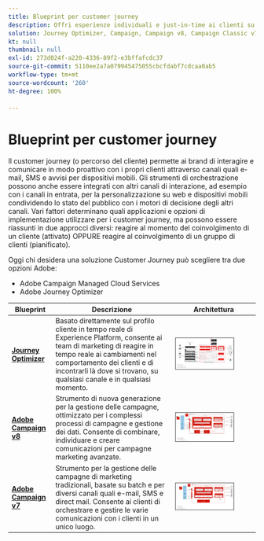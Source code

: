 ```yaml
---
title: Blueprint per customer journey
description: Offri esperienze individuali e just-in-time ai clienti su più schermi.
solution: Journey Optimizer, Campaign, Campaign v8, Campaign Classic v7, Campaign Standard, Experience Platform
kt: null
thumbnail: null
exl-id: 273d024f-a220-4336-89f2-e3bffafcdc37
source-git-commit: 5110ee2a7a079945475055cbcfdabf7cdcaa0ab5
workflow-type: tm+mt
source-wordcount: '260'
ht-degree: 100%

---
```


# Blueprint per customer journey

Il customer journey (o percorso del cliente) permette ai brand di interagire e comunicare in modo proattivo con i propri clienti attraverso canali quali e-mail, SMS e avvisi per dispositivi mobili. Gli strumenti di orchestrazione possono anche essere integrati con altri canali di interazione, ad esempio con i canali in entrata, per la personalizzazione su web e dispositivi mobili condividendo lo stato del pubblico con i motori di decisione degli altri canali. Vari fattori determinano quali applicazioni e opzioni di implementazione utilizzare per i customer journey, ma possono essere riassunti in due approcci diversi: reagire al momento del coinvolgimento di un cliente (attivato) OPPURE reagire al coinvolgimento di un gruppo di clienti (pianificato).

Oggi chi desidera una soluzione Customer Journey può scegliere tra due opzioni Adobe:

<ul><li>Adobe Campaign Managed Cloud Services</li><li>Adobe Journey Optimizer</li></ul>

| Blueprint | Descrizione | Architettura |
|---|---|---|
| **[Journey Optimizer](journey-optimizer.md)** | Basato direttamente sul profilo cliente in tempo reale di Experience Platform, consente ai team di marketing di reagire in tempo reale ai cambiamenti nel comportamento dei clienti e di incontrarli là dove si trovano, su qualsiasi canale e in qualsiasi momento. | <img src="assets/ajo-architecture.svg" alt="Architettura di riferimento per il blueprint Journey Optimizer" style="width:75%; border:1px solid #4a4a4a" class="modal-image" /> |
| **[Adobe Campaign v8](campaign-v8.md)** | Strumento di nuova generazione per la gestione delle campagne, ottimizzato per i complessi processi di campagne e gestione dei dati. Consente di combinare, individuare e creare comunicazioni per campagne marketing avanzate. | <img src="assets/campaign-v8-architecture.svg" alt="Architettura di riferimento per il blueprint per Campaign v8" style="width:75%; border:1px solid #4a4a4a" class="modal-image" /> |
| **[Adobe Campaign v7](campaign-v7.md)** | Strumento per la gestione delle campagne di marketing tradizionali, basate su batch e per diversi canali quali e-mail, SMS e direct mail. Consente ai clienti di orchestrare e gestire le varie comunicazioni con i clienti in un unico luogo. | <img src="assets/campaign-v7-architecture.svg" alt="Architettura di riferimento per il blueprint per Campaign v7" style="width:75%; border:1px solid #4a4a4a" class="modal-image" /> |
